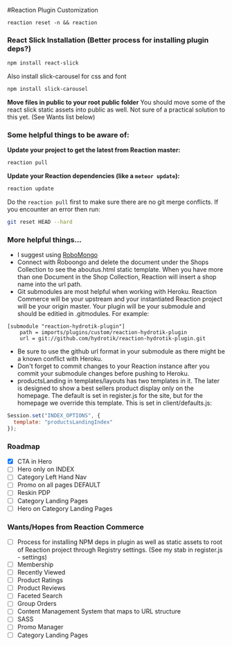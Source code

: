 #Reaction Plugin Customization

```ssh
reaction reset -n && reaction
```

### React Slick Installation (Better process for installing plugin deps?)

```bash
npm install react-slick
```

Also install slick-carousel for css and font

```bash
npm install slick-carousel
```

**Move files in public to your root public folder**
You should move some of the react slick static assets into public as well. Not sure of a practical solution to this yet. (See Wants list below)

### Some helpful things to be aware of:

**Update your project to get the latest from Reaction master:**
```bash
reaction pull
```


**Update your Reaction dependencies (like a ```meteor update```):**
```bash
reaction update
```

Do the ```reaction pull``` first to make sure there are no git merge conflicts. If you encounter an error then run:
```bash
git reset HEAD --hard
```

### More helpful things...

* I suggest using [RoboMongo](https://robomongo.org) 
* Connect with Roboongo and delete the <blank> document under the Shops Collection to see the aboutus.html static template. When you have more than one Document in the Shop Collection, Reaction will insert a shop name into the url path.
* Git submodules are most helpful when working with Heroku. Reaction Commerce will be your upstream and your instantiated Reaction project will be your origin master. Your plugin will be your submodule and should be editied in .gitmodules. For example:
```
[submodule "reaction-hydrotik-plugin"]
    path = imports/plugins/custom/reaction-hydrotik-plugin
    url = git://github.com/hydrotik/reaction-hydrotik-plugin.git
```
* Be sure to use the github url format in your submodule as there might be a known conflict with Heroku.
* Don't forget to commit changes to your Reaction instance after you commit your submodule changes before pushing to Heroku.
* productsLanding in templates/layouts has two templates in it. The later is designed to show a best sellers product display only on the homepage. The default is set in register.js for the site, but for the homepage we override this template. This is set in client/defaults.js:
```javascript
Session.set("INDEX_OPTIONS", {
  template: "productsLandingIndex"
});
```


### Roadmap
- [x] CTA in Hero
- [ ] Hero only on INDEX
- [ ] Category Left Hand Nav
- [ ] Promo on all pages DEFAULT
- [ ] Reskin PDP
- [ ] Category Landing Pages
- [ ] Hero on Category Landing Pages

### Wants/Hopes from Reaction Commerce
- [ ] Process for installing NPM deps in plugin as well as static assets to root of Reaction project through Registry settings. (See my stab in register.js - settings)
- [ ] Membership
- [ ] Recently Viewed
- [ ] Product Ratings
- [ ] Product Reviews
- [ ] Faceted Search
- [ ] Group Orders
- [ ] Content Management System that maps to URL structure
- [ ] SASS
- [ ] Promo Manager
- [ ] Category Landing Pages